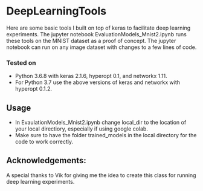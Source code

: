 # DeepLearningTools
Here are some basic tools I built on top of keras to facilitate deep learning experiments. The jupyter notebook EvaluationModels_Mnist2.ipynb runs these tools on the MNIST dataset as a proof of concept. The jupyter notebook can run on any image dataset with changes to a few lines of code.

### Tested on
* Python 3.6.8 with keras 2.1.6, hyperopt 0.1, and networkx 1.11.
* For Python 3.7 use the above versions of keras and networkx with hyperopt 0.1.2.

## Usage
* In EvaulationModels_Mnist2.ipynb change local_dir to the location of your local directiory, especially if using google colab.
* Make sure to have the folder trained_models in the local directory for the code to work correctly.

## Acknowledgements:
A special thanks to Vik for giving me the idea to create this class for running
deep learning experiments.

